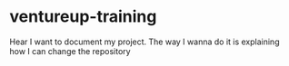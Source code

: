 # ventureup-training
Hear I want to document my project.
The way I wanna do it is explaining how I can change the repository
